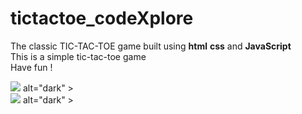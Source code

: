 # tictactoe_codeXplore
The classic TIC-TAC-TOE game built using **html** **css** and **JavaScript** <br>
This is a simple tic-tac-toe game <br>
Have fun ! <br>
<div>
    <img src="./Public/images/Screenshot 2023-11-05 105032.png"> alt="dark" >
</div>
<div>
    <img src="./Public/images/Screenshot 2023-11-05 105032.png"> alt="dark" >
</div>